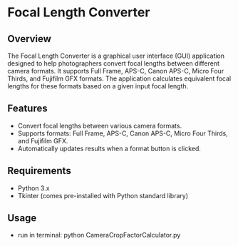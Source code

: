 # Focal Length Converter

## Overview

The Focal Length Converter is a graphical user interface (GUI) application designed to help photographers convert focal lengths between different camera formats. It supports Full Frame, APS-C, Canon APS-C, Micro Four Thirds, and Fujifilm GFX formats. The application calculates equivalent focal lengths for these formats based on a given input focal length.

## Features

- Convert focal lengths between various camera formats.
- Supports formats: Full Frame, APS-C, Canon APS-C, Micro Four Thirds, and Fujifilm GFX.
- Automatically updates results when a format button is clicked.

## Requirements

- Python 3.x
- Tkinter (comes pre-installed with Python standard library)

## Usage

- run in terminal:	python CameraCropFactorCalculator.py
